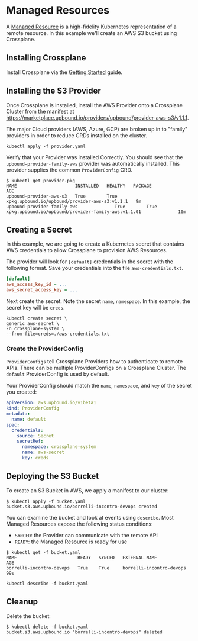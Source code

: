# Managed Resources

A [Managed Resource](https://docs.crossplane.io/v1.15/concepts/managed-resources/) is a high-fidelity Kubernetes representation of a remote resource. In this example we'll create an AWS S3 bucket using Crossplane.

## Installing Crossplane

Install Crossplane via the [Getting Started](https://docs.crossplane.io/v1.15/getting-started/provider-aws/) guide.

## Installing the S3 Provider

Once Crossplane is installed, install the AWS Provider onto a Crossplane Cluster from the manifest at <https://marketplace.upbound.io/providers/upbound/provider-aws-s3/v1.1.1>.

The major Cloud providers (AWS, Azure, GCP) are broken up in to "family" providers in order to reduce CRDs installed on the cluster.

```shell
kubectl apply -f provider.yaml
```

Verify that your Provider was installed Correctly. You should see that the `upbound-provider-family-aws` provider was automatically installed. This provider supplies the common `ProviderConfig` CRD.

```shell
$ kubectl get provider.pkg
NAME                      INSTALLED   HEALTHY   PACKAGE                                          AGE
upbound-provider-aws-s3   True        True      xpkg.upbound.io/upbound/provider-aws-s3:v1.1.1   9m
upbound-provider-family-aws              True        True      xpkg.upbound.io/upbound/provider-family-aws:v1.1.01              10m
```

## Creating a Secret

In this example, we are going to create a Kubernetes secret that contains AWS credentials to allow Crossplane to provision AWS Resources.

The provider will look for `[default]` credentials in the secret with the following format. Save your credentials into the file `aws-credentials.txt`.

```ini
[default]
aws_access_key_id = ...
aws_secret_access_key = ...
```

Next create the secret. Note the secret `name`, `namespace`. In this example, the secret key will be `creds`.

```shell
kubectl create secret \
generic aws-secret \
-n crossplane-system \
--from-file=creds=./aws-credentials.txt

```

### Create the ProviderConfig

`ProviderConfigs` tell Crossplane Providers how to authenticate to remote APIs. There can be multiple ProviderConfigs on a Crossplane Cluster. The `default` ProviderConfig is used by default.

Your ProviderConfig should match the `name`, `namespace`, and `key` of the secret you created:

```yaml
apiVersion: aws.upbound.io/v1beta1
kind: ProviderConfig
metadata:
  name: default
spec:
  credentials:
    source: Secret
    secretRef:
      namespace: crossplane-system
      name: aws-secret
      key: creds
```

## Deploying the S3 Bucket

To create an S3 Bucket in AWS, we apply a manifest to our cluster:

```shell
$ kubectl apply -f bucket.yaml
bucket.s3.aws.upbound.io/borrelli-incontro-devops created
```

You can examine the bucket and look at events using `describe`. Most Managed Resources expose the following status conditions:

- `SYNCED`: the Provider can communicate with the remote API
- `READY`: the Managed Resource is ready for use

```shell
$ kubectl get -f bucket.yaml
NAME                       READY   SYNCED   EXTERNAL-NAME              AGE
borrelli-incontro-devops   True    True     borrelli-incontro-devops   99s
```

```shell
kubectl describe -f bucket.yaml
```

## Cleanup

Delete the bucket:

```shell
$ kubectl delete -f bucket.yaml
bucket.s3.aws.upbound.io "borrelli-incontro-devops" deleted
```
